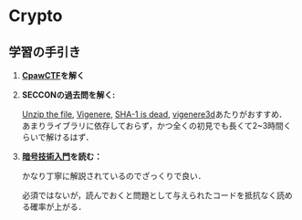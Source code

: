 # Crypto

## 学習の手引き
1. **[CpawCTF](https://ctf.cpaw.site/)を解く**

2. **SECCONの過去問を解く:**

    [Unzip the file](https://github.com/SECCON/SECCON2015_online_CTF/tree/master/Crypto/100_Unzip%20the%20file), 
    [Vigenere](https://github.com/SECCON/SECCON2016_online_CTF/tree/master/Crypto/100_Vigenere), 
    [SHA-1 is dead](https://github.com/SECCON/SECCON2017_online_CTF/tree/master/crypto/100_SHA-1%20is%20dead),
    [vigenere3d](https://github.com/SECCON/SECCON2017_online_CTF/tree/master/crypto/100_Vigenere3d)あたりがおすすめ．
    あまりライブラリに依存しておらず，かつ全くの初見でも長くて2~3時間くらいで解けるはず．

3. **[暗号技術入門](https://www.amazon.co.jp/%E6%9A%97%E5%8F%B7%E6%8A%80%E8%A1%93%E5%85%A5%E9%96%80-%E7%AC%AC3%E7%89%88-%E7%B5%90%E5%9F%8E-%E6%B5%A9/dp/4797382228/ref=pd_lpo_1?pd_rd_w=ugvI5&content-id=amzn1.sym.d769922e-188a-40cc-a180-3315f856e8d6&pf_rd_p=d769922e-188a-40cc-a180-3315f856e8d6&pf_rd_r=VP63K3JXXMGW6P7EQHV0&pd_rd_wg=moqkU&pd_rd_r=91bc5911-4bba-4252-96d9-f90574b3326e&pd_rd_i=4797382228&psc=1)を読む：**

    かなり丁寧に解説されているのでざっくりで良い．

    必須ではないが，読んでおくと問題として与えられたコードを抵抗なく読める確率が上がる．